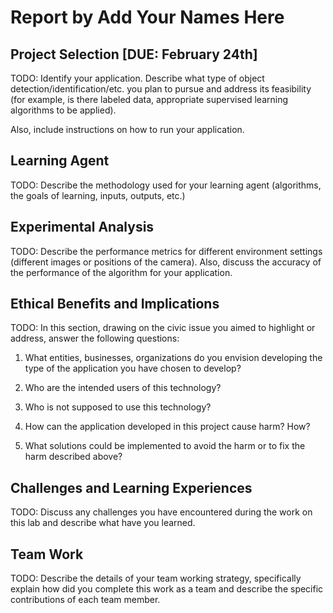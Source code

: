 # Report by Add Your Names Here

## Project Selection [DUE: February 24th]

TODO: 
Identify your application. Describe what type of object detection/identification/etc. you plan to pursue and address its feasibility (for example, is there labeled data, appropriate supervised learning algorithms to be applied).

Also, include instructions on how to run your application.

## Learning Agent

TODO:
Describe the methodology used for your learning agent (algorithms, the goals of learning, inputs, outputs, etc.)

## Experimental Analysis

TODO:
Describe the performance metrics for different environment settings (different images or positions of the camera). Also, discuss the accuracy of the performance of the algorithm for your application.

## Ethical Benefits and Implications

TODO:
In this section, drawing on the civic issue you aimed to highlight or address, answer the following questions:

1. What entities, businesses, organizations do you envision developing the type of the application you have chosen to develop?

2. Who are the intended users of this technology?

3. Who is not supposed to use this technology?

4. How can the application developed in this project cause harm? How?

5. What solutions could be implemented to avoid the harm or to fix the harm described above?

## Challenges and Learning Experiences

TODO:
Discuss any challenges you have encountered during the work on this lab and  describe what have you learned. 

## Team Work

TODO:
Describe the details of your team working strategy, specifically explain how did you complete this work as a team and describe the specific contributions of each team member. 
